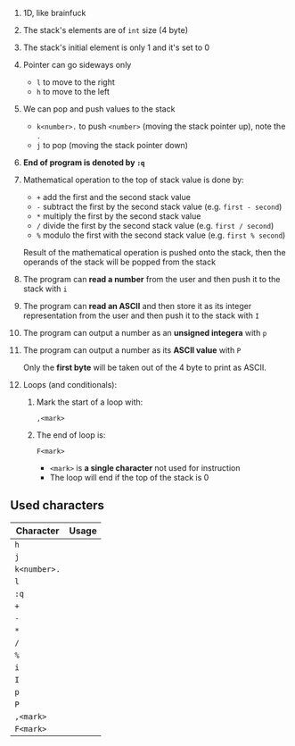 1. 1D, like brainfuck
1. The stack's elements are of `int` size (4 byte)
1. The stack's initial element is only 1 and it's set to 0
1. Pointer can go sideways only
   - `l` to move to the right
   - `h` to move to the left
1. We can pop and push values to the stack
   - `k<number>.` to push `<number>` (moving the stack pointer up), note the `.`
   - `j` to pop (moving the stack pointer down)
1. **End of program is denoted by `:q`**
1. Mathematical operation to the top of stack value is done by:

   - `+` add the first and the second stack value
   - `-` subtract the first by the second stack value (e.g. `first - second`)
   - `*` multiply the first by the second stack value
   - `/` divide the first by the second stack value (e.g. `first / second`)
   - `%` modulo the first with the second stack value (e.g. `first % second`)

   Result of the mathematical operation is pushed onto the stack, then the operands of
   the stack will be popped from the stack

1. The program can **read a number** from the user and then push it to the stack
   with `i`
1. The program can **read an ASCII** and then store it as its integer representation
   from the user and then push it to the stack with `I`
1. The program can output a number as an **unsigned integera** with `p`
1. The program can output a number as its **ASCII value** with `P`

   Only the **first byte** will be taken out of the 4 byte to print as ASCII.

1. Loops (and conditionals):

   1. Mark the start of a loop with:
      ```
      ,<mark>
      ```
   2. The end of loop is:
      ```
      F<mark>
      ```
      - `<mark>` is **a single character** not used for instruction
      - The loop will end if the top of the stack is 0

## Used characters

| Character    | Usage |
| ------------ | ----- |
| `h`          |       |
| `j`          |       |
| `k<number>.` |       |
| `l`          |       |
| `:q`         |       |
| `+`          |       |
| `-`          |       |
| `*`          |       |
| `/`          |       |
| `%`          |       |
| `i`          |       |
| `I`          |       |
| `p`          |       |
| `P`          |       |
| `,<mark>`    |       |
| `F<mark>`    |       |
